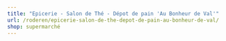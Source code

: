 ```yaml
---
title: "Epicerie - Salon de Thé - Dépot de pain 'Au Bonheur de Val'"
url: /roderen/epicerie-salon-de-the-depot-de-pain-au-bonheur-de-val/
shop: supermarché
---
```

